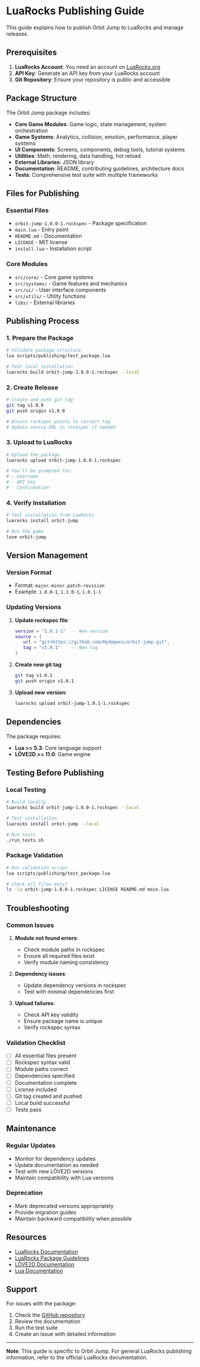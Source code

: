 # LuaRocks Publishing Guide

This guide explains how to publish Orbit Jump to LuaRocks and manage releases.

## Prerequisites

1. **LuaRocks Account**: You need an account on [LuaRocks.org](https://luarocks.org)
2. **API Key**: Generate an API key from your LuaRocks account
3. **Git Repository**: Ensure your repository is public and accessible

## Package Structure

The Orbit Jump package includes:

- **Core Game Modules**: Game logic, state management, system orchestration
- **Game Systems**: Analytics, collision, emotion, performance, player systems
- **UI Components**: Screens, components, debug tools, tutorial systems
- **Utilities**: Math, rendering, data handling, hot reload
- **External Libraries**: JSON library
- **Documentation**: README, contributing guidelines, architecture docs
- **Tests**: Comprehensive test suite with multiple frameworks

## Files for Publishing

### Essential Files
- `orbit-jump-1.0.0-1.rockspec` - Package specification
- `main.lua` - Entry point
- `README.md` - Documentation
- `LICENSE` - MIT license
- `install.lua` - Installation script

### Core Modules
- `src/core/` - Core game systems
- `src/systems/` - Game features and mechanics
- `src/ui/` - User interface components
- `src/utils/` - Utility functions
- `libs/` - External libraries

## Publishing Process

### 1. Prepare the Package

```bash
# Validate package structure
lua scripts/publishing/test_package.lua

# Test local installation
luarocks build orbit-jump-1.0.0-1.rockspec --local
```

### 2. Create Release

```bash
# Create and push git tag
git tag v1.0.0
git push origin v1.0.0

# Ensure rockspec points to correct tag
# Update source URL in rockspec if needed
```

### 3. Upload to LuaRocks

```bash
# Upload the package
luarocks upload orbit-jump-1.0.0-1.rockspec

# You'll be prompted for:
# - Username
# - API key
# - Confirmation
```

### 4. Verify Installation

```bash
# Test installation from LuaRocks
luarocks install orbit-jump

# Run the game
love orbit-jump
```

## Version Management

### Version Format
- Format: `major.minor.patch-revision`
- Example: `1.0.0-1`, `1.1.0-1`, `1.0.1-1`

### Updating Versions

1. **Update rockspec file**:
   ```lua
   version = "1.0.1-1"  -- New version
   source = {
      url = "git+https://github.com/Hydepwns/orbit-jump.git",
      tag = "v1.0.1"    -- New tag
   }
   ```

2. **Create new git tag**:
   ```bash
   git tag v1.0.1
   git push origin v1.0.1
   ```

3. **Upload new version**:
   ```bash
   luarocks upload orbit-jump-1.0.1-1.rockspec
   ```

## Dependencies

The package requires:
- **Lua >= 5.3**: Core language support
- **LÖVE2D >= 11.0**: Game engine

## Testing Before Publishing

### Local Testing
```bash
# Build locally
luarocks build orbit-jump-1.0.0-1.rockspec --local

# Test installation
luarocks install orbit-jump --local

# Run tests
./run_tests.sh
```

### Package Validation
```bash
# Run validation script
lua scripts/publishing/test_package.lua

# Check all files exist
ls -la orbit-jump-1.0.0-1.rockspec LICENSE README.md main.lua
```

## Troubleshooting

### Common Issues

1. **Module not found errors**:
   - Check module paths in rockspec
   - Ensure all required files exist
   - Verify module naming consistency

2. **Dependency issues**:
   - Update dependency versions in rockspec
   - Test with minimal dependencies first

3. **Upload failures**:
   - Check API key validity
   - Ensure package name is unique
   - Verify rockspec syntax

### Validation Checklist

- [ ] All essential files present
- [ ] Rockspec syntax valid
- [ ] Module paths correct
- [ ] Dependencies specified
- [ ] Documentation complete
- [ ] License included
- [ ] Git tag created and pushed
- [ ] Local build successful
- [ ] Tests pass

## Maintenance

### Regular Updates
- Monitor for dependency updates
- Update documentation as needed
- Test with new LÖVE2D versions
- Maintain compatibility with Lua versions

### Deprecation
- Mark deprecated versions appropriately
- Provide migration guides
- Maintain backward compatibility when possible

## Resources

- [LuaRocks Documentation](https://github.com/luarocks/luarocks/wiki)
- [LuaRocks Package Guidelines](https://github.com/luarocks/luarocks/wiki/Creating-a-rock)
- [LÖVE2D Documentation](https://love2d.org/wiki/)
- [Lua Documentation](https://www.lua.org/manual/)

## Support

For issues with the package:
1. Check the [GitHub repository](https://github.com/Hydepwns/orbit-jump)
2. Review the documentation
3. Run the test suite
4. Create an issue with detailed information

---

**Note**: This guide is specific to Orbit Jump. For general LuaRocks publishing information, refer to the official LuaRocks documentation. 